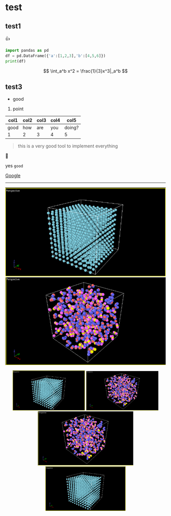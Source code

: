 # test

## test1

👍

```python
import pandas as pd 
df = pd.DataFrame({'a':[1,2,3],'b':[4,5,6]})  
print(df)
```

$$
\int_a^b x^2 = \frac{1}{3}x^3|_a^b
$$

## test3

- good

1. point


| col1 | col2 | col3 | col4 | col5   |
| ------ | ------ | ------ | ------ | -------- |
| good | how  | are  | you  | doing? |
| 1    | 2    | 3    | 4    | 5      |

> this is a very good tool to implement everything

👀️

yes `good`

[Google](https://www.google.com/)

---

![local image](../images/test.png)
![new_image](../images/new.png)


<center class ='img'>
<img title="test" src="../images/test.png" width="45%">
<img title="new" src="../images/new.png" width="45%">
</center>

<div align=center>
<img src="../images/new.png" width = 300 height = 170>
<img src="../images/test.png" width=50%> 
</div>